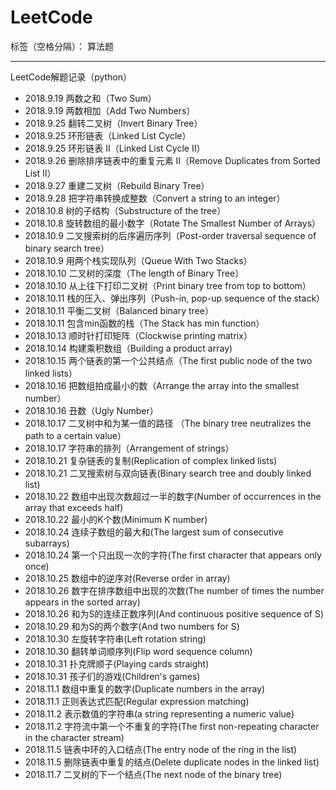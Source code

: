 # LeetCode

标签（空格分隔）： 算法题

---

LeetCode解题记录（python）

 - 2018.9.19 两数之和（Two Sum）
 - 2018.9.19 两数相加（Add Two Numbers）
 - 2018.9.25 翻转二叉树（Invert Binary Tree）
 - 2018.9.25 环形链表（Linked List Cycle）
 - 2018.9.25 环形链表 II（Linked List Cycle II）
 - 2018.9.26 删除排序链表中的重复元素 II（Remove Duplicates from Sorted List II）
 - 2018.9.27 重建二叉树（Rebuild  Binary Tree）
 - 2018.9.28 把字符串转换成整数（Convert a string to an integer）
 - 2018.10.8 树的子结构（Substructure of the tree）
 - 2018.10.8 旋转数组的最小数字（Rotate The Smallest Number of Arrays）
 - 2018.10.9 二叉搜索树的后序遍历序列（Post-order traversal sequence of binary search tree）
 - 2018.10.9 用两个栈实现队列（Queue With Two Stacks）
 - 2018.10.10 二叉树的深度（The length of Binary Tree）
 - 2018.10.10 从上往下打印二叉树（Print binary tree from top to bottom）
 - 2018.10.11 栈的压入、弹出序列（Push-in, pop-up sequence of the stack）
 - 2018.10.11 平衡二叉树（Balanced binary tree）
 - 2018.10.11 包含min函数的栈（The Stack has min function）
 - 2018.10.13 顺时针打印矩阵（Clockwise printing matrix）
 - 2018.10.14 构建乘积数组（Building a product array)
 - 2018.10.15 两个链表的第一个公共结点（The first public node of the two linked lists）
 - 2018.10.16 把数组拍成最小的数（Arrange the array into the smallest number）
 - 2018.10.16 丑数（Ugly Number）
 - 2018.10.17 二叉树中和为某一值的路径 （The binary tree neutralizes the path to a certain value）
 - 2018.10.17 字符串的排列（Arrangement of strings）
 - 2018.10.21 复杂链表的复制(Replication of complex linked lists)
 - 2018.10.21 二叉搜索树与双向链表(Binary search tree and doubly linked list)
 - 2018.10.22 数组中出现次数超过一半的数字(Number of occurrences in the array that exceeds half)
 - 2018.10.22 最小的K个数(Minimum K number)
 - 2018.10.24 连续子数组的最大和(The largest sum of consecutive subarrays)
 - 2018.10.24 第一个只出现一次的字符(The first character that appears only once)
 - 2018.10.25 数组中的逆序对(Reverse order in array)
 - 2018.10.26 数字在排序数组中出现的次数(The number of times the number appears in the sorted array)
 - 2018.10.26 和为S的连续正数序列(And continuous positive sequence of S)
 - 2018.10.29 和为S的两个数字(And two numbers for S)
 - 2018.10.30 左旋转字符串(Left rotation string)
 - 2018.10.30 翻转单词顺序列(Flip word sequence column)
 - 2018.10.31 扑克牌顺子(Playing cards straight)
 - 2018.10.31 孩子们的游戏(Children's games)
 - 2018.11.1 数组中重复的数字(Duplicate numbers in the array)
 - 2018.11.1 正则表达式匹配(Regular expression matching)
 - 2018.11.2 表示数值的字符串(a string representing a numeric value)
 - 2018.11.2 字符流中第一个不重复的字符(The first non-repeating character in the character stream)
 - 2018.11.5 链表中环的入口结点(The entry node of the ring in the list)
 - 2018.11.5 删除链表中重复的结点(Delete duplicate nodes in the linked list)
 - 2018.11.7 二叉树的下一个结点(The next node of the binary tree)